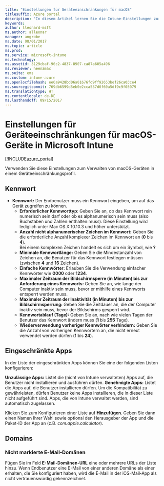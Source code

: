 ```yaml
---
title: "Einstellungen für Geräteeinschränkungen für macOS"
titlesuffix: Azure portal
description: "In diesem Artikel lernen Sie die Intune-Einstellungen zur Steuerung von Geräteeinstellungen und -funktionen auf macOS-Geräten kennen."
keywords: 
author: lleonard-msft
ms.author: alleonar
manager: angrobe
ms.date: 08/01/2017
ms.topic: article
ms.prod: 
ms.service: microsoft-intune
ms.technology: 
ms.assetid: 3129cbaf-96c2-4837-8907-ca87a605a496
ms.reviewer: heenamac
ms.suite: ems
ms.custom: intune-azure
ms.openlocfilehash: ee6a9428bd06a01676fd9ff92653bef26ca03ce4
ms.sourcegitcommit: 769db6599d5eb0e2cca537d0f60a5df9c9f05079
ms.translationtype: HT
ms.contentlocale: de-DE
ms.lasthandoff: 09/15/2017
---
```

# <a name="macos-device-restriction-settings-in-microsoft-intune"></a>Einstellungen für Geräteeinschränkungen für macOS-Geräte in Microsoft Intune

[!INCLUDE[azure_portal](./includes/azure_portal.md)]

Verwenden Sie diese Einstellungen zum Verwalten von macOS-Geräten in einem Geräteeinschränkungsprofil.

## <a name="password"></a>Kennwort
-   **Kennwort:** Der Endbenutzer muss ein Kennwort eingeben, um auf das Gerät zugreifen zu können.
    -   **Erforderlicher Kennworttyp:** Geben Sie an, ob das Kennwort rein numerisch sein darf oder ob es alphanumerisch sein muss (also Buchstaben und Zahlen enthalten muss). Diese Einstellung wird lediglich unter Mac OS X 10.10.3 und höher unterstützt.
    -   **Anzahl nicht alphanumerischer Zeichen im Kennwort:** Geben Sie die erforderliche Anzahl komplexer Zeichen im Kennwort an (**0** bis **4**).<br>Bei einem komplexen Zeichen handelt es sich um ein Symbol, wie **?**
    -   **Minimale Kennwortlänge:** Geben Sie die Mindestanzahl von Zeichen an, die Benutzer für das Kennwort festlegen müssen (zwischen **4** und **16** Zeichen).
    -   **Einfache Kennwörter:** Erlauben Sie die Verwendung einfacher Kennwörter wie **0000** oder **1234**.
    -   **Maximaler Zeitraum der Bildschirmsperre (in Minuten) bis zur Anforderung eines Kennworts:** Geben Sie an, wie lange der Computer inaktiv sein muss, bevor er mithilfe eines Kennworts entsperrt werden muss.
    -   **Maximaler Zeitraum der Inaktivität (in Minuten) bis zur Bildschirmsperrung:** Geben Sie die Zeitdauer an, die der Computer inaktiv sein muss, bevor der Bildschirms gesperrt wird.
    -   **Kennwortablauf (Tage):** Geben Sie an, nach wie vielen Tagen der Benutzer das Kennwort ändern muss (**1** bis **255** Tage).
    -   **Wiederverwendung vorheriger Kennwörter verhindern:** Geben Sie die Anzahl von vorherigen Kennwörtern an, die nicht erneut verwendet werden dürfen (**1** bis **24**).

## <a name="restricted-apps"></a>Eingeschränkte Apps

In der Liste der eingeschränkten Apps können Sie eine der folgenden Listen konfigurieren:

**Unzulässige Apps:** Listet die (nicht von Intune verwalteten) Apps auf, die Benutzer nicht installieren und ausführen dürfen.
**Genehmigte Apps:** Listet die Apps auf, die Benutzer installieren dürfen. Um die Kompatibilität zu gewährleisten, dürfen Benutzer keine Apps installieren, die in dieser Liste nicht aufgeführt sind. Apps, die von Intune verwaltet werden, sind automatisch zugelassen.

Klicken Sie zum Konfigurieren einer Liste auf **Hinzufügen**. Geben Sie dann einen Namen Ihrer Wahl sowie optional den Herausgeber der App und die Paket-ID der App an (z.B. *com.apple.calculator*).

## <a name="domains"></a>Domains

### <a name="unmarked-email-domains"></a>Nicht markierte E-Mail-Domänen

Fügen Sie im Feld **E-Mail-Domänen-URL** eine oder mehrere URLs der Liste hinzu. Wenn Endbenutzer eine E-Mail von einer anderen Domäne als einer erhalten, die Sie konfiguriert haben, wird die E-Mail in der iOS-Mail-App als nicht vertrauenswürdig gekennzeichnet.

